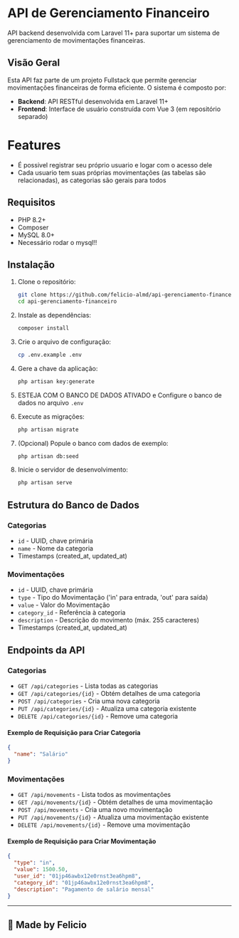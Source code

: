 # API de Gerenciamento Financeiro

API backend desenvolvida com Laravel 11+ para suportar um sistema de gerenciamento de movimentações financeiras.

## Visão Geral

Esta API faz parte de um projeto Fullstack que permite gerenciar movimentações financeiras de forma eficiente. O sistema é composto por:

- **Backend**: API RESTful desenvolvida em Laravel 11+
- **Frontend**: Interface de usuário construída com Vue 3 (em repositório separado)

# Features
- É possivel registrar seu próprio usuario e logar com o acesso dele
- Cada usuario tem suas próprias movimentações (as tabelas são relacionadas), as categorias são gerais para todos

## Requisitos

- PHP 8.2+
- Composer
- MySQL 8.0+
- Necessário rodar o mysql!!

## Instalação

1. Clone o repositório:
   ```bash
   git clone https://github.com/felicio-almd/api-gerenciamento-financeiro.git
   cd api-gerenciamento-financeiro
   ```

2. Instale as dependências:
   ```bash
   composer install
   ```

3. Crie o arquivo de configuração:
   ```bash
   cp .env.example .env
   ```

4. Gere a chave da aplicação:
   ```bash
   php artisan key:generate
   ```

5. ESTEJA COM O BANCO DE DADOS ATIVADO e Configure o banco de dados no arquivo `.env`

6. Execute as migrações:
   ```bash
   php artisan migrate
   ```

7. (Opcional) Popule o banco com dados de exemplo:
   ```bash
   php artisan db:seed
   ```

8. Inicie o servidor de desenvolvimento:
   ```bash
   php artisan serve
   ```

## Estrutura do Banco de Dados

### Categorias
- `id` - UUID, chave primária
- `name` - Nome da categoria
- Timestamps (created_at, updated_at)

### Movimentações
- `id` - UUID, chave primária
- `type` - Tipo do Movimentação ('in' para entrada, 'out' para saída)
- `value` - Valor do Movimentação
- `category_id` - Referência à categoria
- `description` - Descrição do movimento (máx. 255 caracteres)
- Timestamps (created_at, updated_at)

## Endpoints da API

### Categorias

- `GET /api/categories` - Lista todas as categorias
- `GET /api/categories/{id}` - Obtém detalhes de uma categoria
- `POST /api/categories` - Cria uma nova categoria
- `PUT /api/categories/{id}` - Atualiza uma categoria existente
- `DELETE /api/categories/{id}` - Remove uma categoria

#### Exemplo de Requisição para Criar Categoria
```json
{
  "name": "Salário"
}
```

### Movimentações

- `GET /api/movements` - Lista todos as movimentações
- `GET /api/movements/{id}` - Obtém detalhes de uma movimentação
- `POST /api/movements` - Cria uma novo movimentação
- `PUT /api/movements/{id}` - Atualiza uma movimentação existente
- `DELETE /api/movements/{id}` - Remove uma movimentação

#### Exemplo de Requisição para Criar Movimentação
```json
{
  "type": "in",
  "value": 1500.50,
  "user_id": "01jp46awbx12e0rnst3ea6hpm8",
  "category_id": "01jp46awbx12e0rnst3ea6hpm8",
  "description": "Pagamento de salário mensal"
}
```

---

## 📝 Made by Felicio
